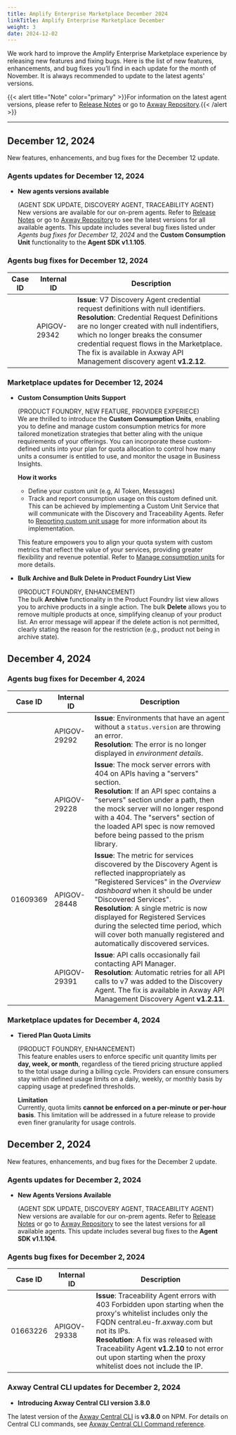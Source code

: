 ```yaml
---
title: Amplify Enterprise Marketplace December 2024
linkTitle: Amplify Enterprise Marketplace December
weight: 3
date: 2024-12-02
---
```

We work hard to improve the Amplify Enterprise Marketplace experience by releasing new features and fixing bugs. Here is the list of new features, enhancements, and bug fixes you’ll find in each update for the month of November. It is always recommended to update to the latest agents' versions.

{{< alert title="Note" color="primary" >}}For information on the latest agent versions, please refer to [Release Notes](/docs/amplify_relnotes) or go to [Axway Repository](https://repository.axway.com/catalog?q=agents).{{< /alert >}}

---

## December 12, 2024

New features, enhancements, and bug fixes for the December 12 update.

### Agents updates for December 12, 2024

* **New agents versions available**

  (AGENT SDK UPDATE, DISCOVERY AGENT, TRACEABILITY AGENT)<br />
  New versions are available for our on-prem agents. Refer to [Release Notes](/docs/amplify_relnotes) or go to [Axway Repository](https://repository.axway.com/catalog?q=agents) to see the latest versions for all available agents. This update includes several bug fixes listed under *Agents bug fixes for December 12, 2024*  and the **Custom Consumption Unit** functionality to the **Agent SDK v1.1.105**.

### Agents bug fixes for December 12, 2024

| Case ID | Internal ID | Description |
|-------------|--------------|---------------------------------------------------|
|  | APIGOV-29342 | **Issue**: V7 Discovery Agent credential request definitions with null identifiers.<br/>**Resolution**: Credential Request Definitions are no longer created with null indentifiers, which no longer breaks the consumer credential request flows in the Marketplace. The fix is available in Axway API Management discovery agent **v1.2.12**. |

### Marketplace updates for December 12, 2024

* **Custom Consumption Units Support**

  (PRODUCT FOUNDRY, NEW FEATURE, PROVIDER EXPERIECE)<br />
  We are thrilled to introduce the **Custom Consumption Units**, enabling you to define and manage custom consumption metrics for more tailored monetization strategies that better aling with the unique requirements of your offerings. You can incorporate these custom-defined units into your plan for quota allocation to control how many units a consumer is entitled to use, and monitor the usage in Business Insights.<br />

  **How it works**
   * Define your custom unit (e.g, AI Token, Messages)
   * Track and report consumption usage on this custom defined unit. This can be achieved by implementing a Custom Unit Service that will communicate with the Discovery and Traceability Agents. Refer to [Reporting custom unit usage](/docs/connect_manage_environ/connected_agent_common_reference/custom-unit-metrics) for more information about its implementation.

  This feature empowers you to align your quota system with custom metrics that reflect the value of your services, providing greater flexibility and revenue potential. Refer to [Manage consumption units](/docs/manage_product_foundry/manage_consumption_units) for more details.
  
* **Bulk Archive and Bulk Delete in Product Foundry List View**

  (PRODUCT FOUNDRY, ENHANCEMENT)<br />
  The bulk **Archive** functionality in the Product Foundry list view allows you to archive products in a single action.
  The bulk **Delete** allows you to remove multiple products at once, simplifying cleanup of your product list. An error message will appear if the delete action is not permitted, clearly stating the reason for the restriction (e.g., product not being in archive state).
  
## December 4, 2024

### Agents bug fixes for December 4, 2024

| Case ID | Internal ID | Description |
|-------------|--------------|---------------------------------------------------|
|  | APIGOV-29292 | **Issue**: Environments that have an agent without a `status.version` are throwing an error.<br/>**Resolution**: The error is no longer displayed in *environment details*. |
|  | APIGOV-29228 | **Issue**: The mock server errors with 404 on APIs having a "servers" section.<br/>**Resolution**: If an API spec contains a "servers" section under a path, then the mock server will no longer respond with a 404. The "servers" section of the loaded API spec is now removed before being passed to the prism library.|
| 01609369 | APIGOV-28448 | **Issue**: The metric for services discovered by the Discovery Agent is reflected inappropriately as "Registered Services" in the *Overview dashboard* when it should be under "Discovered Services".<br/>**Resolution**: A single metric is now displayed for Registered Services during the selected time period, which will cover both manually registered and automatically discovered services.|
|  | APIGOV-29391 | **Issue**: API calls occasionally fail contacting API Manager.<br/>**Resolution**: Automatic retries for all API calls to v7 was added to the Discovery Agent. The fix is available in Axway API Management Discovery Agent **v1.2.11**. |

### Marketplace updates for December 4, 2024

* **Tiered Plan Quota Limits**

  (PRODUCT FOUNDRY, ENHANCEMENT)<br />
  This feature enables users to enforce specific unit quantity limits per **day, week, or month**, regardless of the tiered pricing structure applied to the total usage during a billing cycle. Providers can ensure consumers stay within defined usage limits on a daily, weekly, or monthly basis by capping usage at predefined thresholds.
  
  **Limitation**<br />
  Currently, quota limits **cannot be enforced on a per-minute or per-hour basis**. This limitation will be addressed in a future release to provide even finer granularity for usage controls.

## December 2, 2024

New features, enhancements, and bug fixes for the December 2 update.

### Agents updates for December 2, 2024

* **New Agents Versions Available**

  (AGENT SDK UPDATE, DISCOVERY AGENT, TRACEABILITY AGENT)<br />
  New versions are available for our on-prem agents. Refer to [Release Notes](/docs/amplify_relnotes) or go to [Axway Repository](https://repository.axway.com/catalog?q=agents) to see the latest versions for all available agents. This update includes several bug fixes to the **Agent SDK v1.1.104**.

### Agents bug fixes for December 2, 2024

| Case ID | Internal ID | Description |
|-------------|--------------|---------------------------------------------------|
| 01663226 | APIGOV-29338 | **Issue**: Traceability Agent errors with 403 Forbidden upon starting when the proxy's whitelist includes only the FQDN central.eu-fr.axway.com but not its IPs.<br/>**Resolution**: A fix was released with Traceability Agent **v1.2.10** to not error out upon starting when the proxy whitelist does not include the IP. |

### Axway Central CLI updates for December 2, 2024

* **Introducing Axway Central CLI version 3.8.0**
  
The latest version of the [Axway Central CLI](https://www.npmjs.com/package/@axway/axway-central-cli/v/3.8.0) is **v3.8.0** on NPM. For details on Central CLI commands, see [Axway Central CLI Command reference](/docs/integrate_with_central/cli_central/cli_command_reference).

